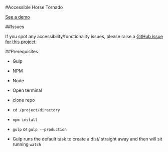 #Accessible Horse Tornado

[See a demo](http://pdincubus.github.io/Accessible-Horse-Tornado/)

##Issues

If you spot any accessibility/functionality issues, please raise a [GitHub issue for this project](https://github.com/pdincubus/Accessible-Horse-Tornado/issues): 

##Prerequisites

* Gulp
* NPM
* Node

* Open terminal
* clone repo
* `cd /project/directory`
* `npm install`
* `gulp` or `gulp --production`
* Gulp runs the default task to create a dist/ straight away and then will sit running `watch`
